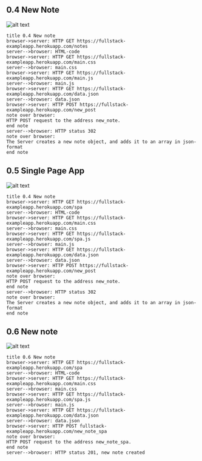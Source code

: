 ## 0.4 New Note
![alt text](https://github.com/gabrielamuller/fullstack_react/part-0/img/0.4_new_note.png "0.4 New Note")

```
title 0.4 New note
browser->server: HTTP GET https://fullstack-exampleapp.herokuapp.com/notes
server-->browser: HTML-code
browser->server: HTTP GET https://fullstack-exampleapp.herokuapp.com/main.css
server-->browser: main.css
browser->server: HTTP GET https://fullstack-exampleapp.herokuapp.com/main.js
server-->browser: main.js
browser->server: HTTP GET https://fullstack-exampleapp.herokuapp.com/data.json
server-->browser: data.json
browser->server: HTTP POST https://fullstack-exampleapp.herokuapp.com/new_post
note over browser:
HTTP POST request to the address new_note. 
end note
server-->browser: HTTP status 302
note over browser:
The Server creates a new note object, and adds it to an array in json-format
end note
```

## 0.5 Single Page App
![alt text](https://github.com/gabrielamuller/fullstack_react/part-0/img/0.5_single_page_app.png "0.5 Single Page App")
```
title 0.4 New note
browser->server: HTTP GET https://fullstack-exampleapp.herokuapp.com/spa
server-->browser: HTML-code
browser->server: HTTP GET https://fullstack-exampleapp.herokuapp.com/main.css
server-->browser: main.css
browser->server: HTTP GET https://fullstack-exampleapp.herokuapp.com/spa.js
server-->browser: main.js
browser->server: HTTP GET https://fullstack-exampleapp.herokuapp.com/data.json
server-->browser: data.json
browser->server: HTTP POST https://fullstack-exampleapp.herokuapp.com/new_post
note over browser:
HTTP POST request to the address new_note. 
end note
server-->browser: HTTP status 302
note over browser:
The Server creates a new note object, and adds it to an array in json-format
end note
```

## 0.6 New note
![alt text](https://github.com/gabrielamuller/fullstack_react/part-0/img/0.6_new_note.png "0.6 New Note")

```
title 0.6 New note
browser->server: HTTP GET https://fullstack-exampleapp.herokuapp.com/spa
server-->browser: HTML-code
browser->server: HTTP GET https://fullstack-exampleapp.herokuapp.com/main.css
server-->browser: main.css
browser->server: HTTP GET https://fullstack-exampleapp.herokuapp.com/spa.js
server-->browser: main.js
browser->server: HTTP GET https://fullstack-exampleapp.herokuapp.com/data.json
server-->browser: data.json
browser->server: HTTP POST fullstack-exampleapp.herokuapp.com/new_note_spa
note over browser:
HTTP POST request to the address new_note_spa. 
end note
server-->browser: HTTP status 201, new note created
```